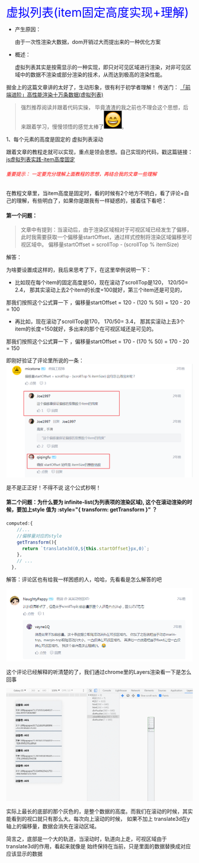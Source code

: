 <font color=blue size=6>虚拟列表(item固定高度实现+理解)</font>

* 产生原因：

  由于一次性渲染大数据，dom开销过大而提出来的一种优化方案

* 概述：

  虚拟列表其实是按需显示的一种实现，即只对可见区域进行渲染，对非可见区域中的数据不渲染或部分渲染的技术，从而达到极高的渲染性能。

掘金上的这篇文章讲的太好了，生动形象，很有利于初学者理解！ 传送门： [「前端进阶」高性能渲染十万条数据(虚拟列表)](https://juejin.cn/post/6844903982742110216)

>强烈推荐阅读并跟着代码实操， 毕竟渣渣的我之前也不理会这个思想，后来跟着学习，慢慢领悟的感觉太棒了![img.png](../images/2022-03-02/smile.png)。


1、每个元素的高度是固定的 虚拟列表滚动

跟着文章的教程走就可以实现，重点是领会思想。自己实现的代码，戳这篇链接：[js虚拟列表实践-item高度固定](https://jsrun.net/8heKp)
###### <font color=red size=2>重要提示： 一定要充分理解上面教程的思想，再结合我的文章一些理解</font>

在教程文章里，当item高度是固定时，看的时候有2个地方不明白，看了评论+自己的理解，有些明白了，如果你是跟我有一样疑惑的，接着往下看吧：

#### 第一个问题：

>文章中有提到：当滚动后，由于渲染区域相对于可视区域已经发生了偏移，此时我需要获取一个偏移量startOffset，通过样式控制将渲染区域偏移至可视区域中。 
> 偏移量startOffset = scrollTop - (scrollTop % itemSize)

解答：

为啥要设置成这样的，我后来思考了下，在这里举例说明一下：

* 比如现在每个item的固定高度是50，现在滚动了scrollTop是120， 120/50= 2.4， 那其实滚动上去2个item的长度=100就好，第三个item还是可见的，

那我们按照这个公式算一下 ，偏移量startOffset = 120 - (120 % 50) = 120 - 20 = 100

* 再比如，现在滚动了scrollTop是170， 170/50= 3.4， 那其实滚动上去3个item的长度=150就好，多出来的那个在可视区域还是可见的。

那我们按照这个公式算一下 ，偏移量startOffset = 170 - (170 % 50) = 170 - 20 = 150

即刚好验证了评论里所说的一条：
![评论1](../images/2022-03-02/1.png)


是不是正正好！不得不说 这个公式秒啊！

#### 第二个问题：为什么要为 infinite-list(为列表项的渲染区域), 这个在滚动渲染的时候，要加上style 值为 :style="{ transform: getTransform }" ？

```js
computed:{
    //...
    //偏移量对应的style
    getTransform(){
      return `translate3d(0,${this.startOffset}px,0)`;
    },
    // ...
  },
```

解答：评论区也有给我一样困惑的人，哈哈，先看看是怎么解答的吧

![评论2](../images/2022-03-02/2.png)


这个评论已经解释的听清楚的了，我们通过chrome里的Layers渲染看一下是怎么回事

![layers图层1](../images/2022-03-02/1.gif)

实际上最长的底部的那个灰色的，是整个数据的高度。而我们在滚动的时候，其实能看到的视口就只有那么大。每次向上滚动的时候，
如果不加上 translate3d在y轴上的偏移量，数据会消失在滚动区域。

简言之，底部是一个大的轨道，当滚动时，轨道向上走，可视区域由于translate3d的作用，看起来就像是 始终保持在当前，只是里面的数据替换成对应应该显示的数据


  
